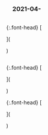 ### 　2021-04-
```tip
```

{:.font-head}
[

](

)

```note
```

{:.font-head}
[

](

)

{:.font-head}
[

](

)
